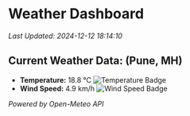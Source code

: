 
# Weather Dashboard

_Last Updated: 2024-12-12 18:14:10_

## Current Weather Data: (Pune, MH)
- **Temperature:** 18.8 °C ![Temperature Badge](https://img.shields.io/badge/Temperature-Low%20Temp-blue)
- **Wind Speed:** 4.9 km/h ![Wind Speed Badge](https://img.shields.io/badge/Wind%20Speed-Low%20Wind-blue)

*Powered by Open-Meteo API*
